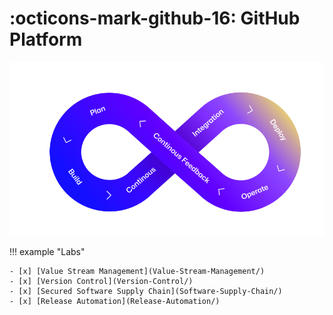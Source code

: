# :octicons-mark-github-16: GitHub Platform

![end-to-end](media/e2e-github.png)

!!! example "Labs"

    - [x] [Value Stream Management](Value-Stream-Management/)
    - [x] [Version Control](Version-Control/)
    - [x] [Secured Software Supply Chain](Software-Supply-Chain/)
    - [x] [Release Automation](Release-Automation/)
